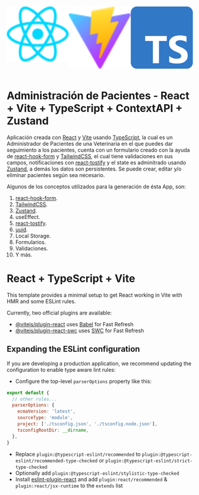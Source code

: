 <div style="display: flex; justify-content: space-between;">
  <p align="center">
    <a href="https://react.dev/" target="blank"><img src="public/react.svg" width="200" alt="React Logo"/></a>
  </p>
  
  <p align="center">
    <a href="https://vitejs.dev/" target="blank"><img src="public/vite.svg" width="200" alt="Vite Logo"/></a>
  </p>

  <p align="center">
    <a href="https://www.typescriptlang.org/" target="blank"><img src="public/typescript.svg" width="200" alt="TypeScript Logo"/></a>
  </p>
</div>

# Administración de Pacientes - React + Vite + TypeScript + ContextAPI + Zustand

Aplicación creada con [React](https://react.dev/) y [Vite](https://vitejs.dev/) usando [TypeScript](https://www.typescriptlang.org/), la cual es un Administrador de Pacientes de una Veterinaria en el que puedes dar seguimiento a los pacientes, cuenta con un formulario creado con la ayuda de [react-hook-form](https://www.npmjs.com/package/react-hook-form) y [TailwindCSS](https://www.npmjs.com/package/tailwindcss), el cual tiene validaciones en sus campos, notificaciones con [react-tostify](https://www.npmjs.com/package/react-toastify) y el state es adminitrado usando [Zustand](https://www.npmjs.com/package/zustand), a demás los datos son persistentes. Se puede crear, editar y/o eliminar pacientes según sea necesario.

Algunos de los conceptos utilizados para la generación de ésta App, son:

1. [react-hook-form](https://www.npmjs.com/package/react-hook-form).
2. [TailwindCSS](https://www.npmjs.com/package/tailwindcss).
3. [Zustand](https://www.npmjs.com/package/zustand).
4. useEffect.
5. [react-tostify](https://www.npmjs.com/package/react-toastify).
8. [uuid](https://www.npmjs.com/package/uuid).
9. Local Storage.
10. Formularios.
11. Validaciones.
12. Y más.

# React + TypeScript + Vite

This template provides a minimal setup to get React working in Vite with HMR and some ESLint rules.

Currently, two official plugins are available:

- [@vitejs/plugin-react](https://github.com/vitejs/vite-plugin-react/blob/main/packages/plugin-react/README.md) uses [Babel](https://babeljs.io/) for Fast Refresh
- [@vitejs/plugin-react-swc](https://github.com/vitejs/vite-plugin-react-swc) uses [SWC](https://swc.rs/) for Fast Refresh

## Expanding the ESLint configuration

If you are developing a production application, we recommend updating the configuration to enable type aware lint rules:

- Configure the top-level `parserOptions` property like this:

```js
export default {
  // other rules...
  parserOptions: {
    ecmaVersion: 'latest',
    sourceType: 'module',
    project: ['./tsconfig.json', './tsconfig.node.json'],
    tsconfigRootDir: __dirname,
  },
}
```

- Replace `plugin:@typescript-eslint/recommended` to `plugin:@typescript-eslint/recommended-type-checked` or `plugin:@typescript-eslint/strict-type-checked`
- Optionally add `plugin:@typescript-eslint/stylistic-type-checked`
- Install [eslint-plugin-react](https://github.com/jsx-eslint/eslint-plugin-react) and add `plugin:react/recommended` & `plugin:react/jsx-runtime` to the `extends` list
